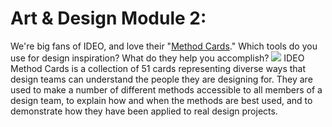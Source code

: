 # Art & Design Module 2: 

We're big fans of IDEO, and love their "[Method Cards](http://www.ideo.com/work/method-cards/)." Which tools do you use for design inspiration? What do they help you accomplish?
![](http://www.ideo.com/images/uploads/work/slides/IDEO_MethodCards_hero_626px.jpg) 
IDEO Method Cards is a collection of 51 cards representing diverse ways that design teams can understand the people they are designing for. They are used to make a number of different methods accessible to all members of a design team, to explain how and when the methods are best used, and to demonstrate how they have been applied to real design projects.


